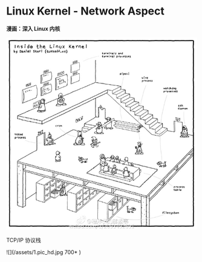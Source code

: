 # Linux Kernel - Network Aspect

**漫画：深入 Linux 内核**

<img src="/assets/7cc829d3gw1f92ipqgjjxj21kw1lbdxf.jpg" width="700"/>

TCP/IP 协议栈

![](/assets/1.pic_hd.jpg 700* )







